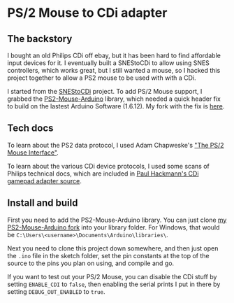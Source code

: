 # PS/2 Mouse to CDi adapter

## The backstory

I bought an old Philips CDi off ebay, but it has been hard to find affordable input devices for it. I eventually built a SNEStoCDi to allow using SNES controllers, which works great, but I still wanted a mouse, so I hacked this project together to allow a PS2 mouse to be used with with a CDi.

I started from the [SNEStoCDi](https://github.com/anarterb/SNEStoCDi) project. To add PS/2 Mouse support, I grabbed the [PS2-Mouse-Arduino](https://github.com/kristopher/PS2-Mouse-Arduino) library, which needed a quick header fix to build on the lastest Arduino Software (1.6.12). My fork with the fix is [here](https://github.com/danbrakeley/PS2-Mouse-Arduino).

## Tech docs

To learn about the PS2 data protocol, I used Adam Chapweske's ["The PS/2 Mouse Interface"](http://www.computer-engineering.org/ps2mouse/).

To learn about the various CDi device protocols, I used some scans of Philips technical docs, which are included in [Paul Hackmann's CDi gamepad adapter source](https://web.archive.org/web/20121220052742/http://www.alpinecom.net/phackmann/cdiadapter/CDiGamepadAdapter.zip). 

## Install and build

First you need to add the PS2-Mouse-Arduino library. You can just clone [my PS2-Mouse-Arduino fork](https://github.com/danbrakeley/PS2-Mouse-Arduino) into your library folder. For Windows, that would be `C:\Users\<username>\Documents\Arduino\libraries\`.

Next you need to clone this project down somewhere, and then just open the `.ino` file in the sketch folder, set the pin constants at the top of the source to the pins you plan on using, and compile and go.

If you want to test out your PS/2 Mouse, you can disable the CDi stuff by setting `ENABLE_CDI` to `false`, then enabling the serial prints I put in there by setting `DEBUG_OUT_ENABLED` to `true`.
